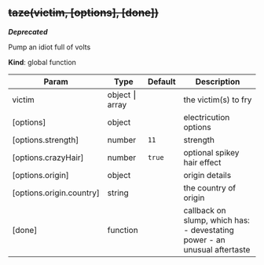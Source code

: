 ## ~~taze(victim, [options], [done])~~
***Deprecated***

Pump an idiot full of volts

**Kind**: global function  

| Param | Type | Default | Description |
| --- | --- | --- | --- |
| victim | object ⎮ array |  | the victim(s) to fry |
| [options] | object |  | electricution options |
| [options.strength] | number | `11` | strength |
| [options.crazyHair] | number | `true` | optional spikey hair effect |
| [options.origin] | object |  | origin details |
| [options.origin.country] | string |  | the country of origin |
| [done] | function |  | callback on slump, which has: - devestating power - an unusual aftertaste |

